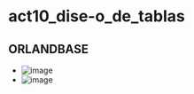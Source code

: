 # act10_dise-o_de_tablas
## ORLANDBASE
- ![image](https://github.com/user-attachments/assets/85e9bf39-1591-4904-8186-46e12d48d932)
- ![image](https://github.com/user-attachments/assets/67bf4586-148d-4449-9c00-5515a234b9e8)

